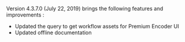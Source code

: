 Version 4.3.7.0 (July 22, 2019) brings the following features and improvements :

* Updated the query to get workflow assets for Premium Encoder UI
* Updated offline documentation